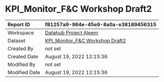 



# KPI_Monitor_F&C Workshop Draft2

|Report ID|f81257a9-964e-45e9-8a0a-e38189456315|
| :--- | :--- |
|Workspace|[Datahub Project Aleem](../Workspaces/Datahub-Project-Aleem.md)|
|Dataset|[KPI_Monitor_F&C Workshop Draft2](../Datasets/KPI_Monitor_F&C-Workshop-Draft2.md)|
|Created By|not set|
|Created Date|August 19, 2022 12:15:36|
|Modified By|not set|
|Modified Date|August 19, 2022 12:15:36|
